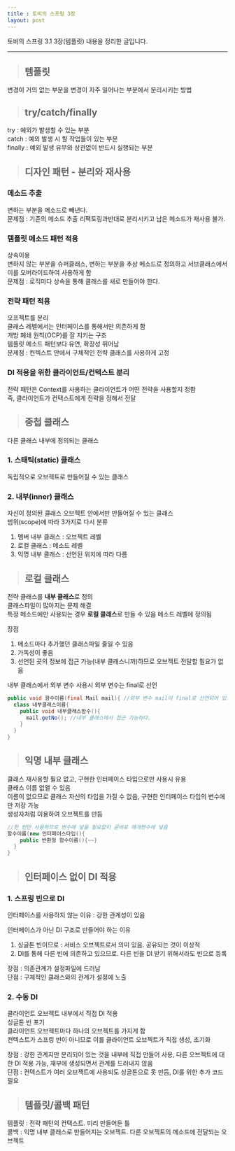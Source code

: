 ```yaml
---
title : 토비의 스프링 3장
layout: post
---
```


토비의 스프링 3.1 3장(템플릿) 내용을 정리한 글입니다.  

---

>## 템플릿

변경이 거의 없는 부분을 변경이 자주 일어나는 부분에서 분리시키는 방법  

>## try/catch/finally

try : 예외가 발생할 수 있는 부분  
catch : 예외 발생 시 할 작업들이 있는 부분  
finally : 예외 발생 유무와 상관없이 반드시 실행되는 부분  

>## 디자인 패턴 - 분리와 재사용

### **메소드 추출**
변하는 부분을 메소드로 빼낸다.  
문제점 : 기존의 메소드 추출 리팩토링과반대로 분리시키고 남은 메소드가 재사용 불가.

### **템플릿 메소드 패턴 적용**
상속이용  
변하지 않는 부분을 슈퍼클래스, 변하는 부분을 추상 메소드로 정의하고 서브클래스에서 이를 오버라이드하여 사용하게 함  
문제점 : 로직마다 상속을 통해 클래스를 새로 만들어야 한다.  

### **전략 패턴 적용**
오프젝트를 분리  
클래스 레벨에서는 인터페이스를 통해서만 의존하게 함  
개방 폐쇄 원칙(OCP)를 잘 지키는 구조  
템플릿 메소드 패턴보다 유연, 확장성 뛰어남  
문제점 : 컨텍스트 안에서 구체적인 전략 클래스를 사용하게 고정  

### **DI 적용을 위한 클라이언트/컨텍스트 분리**
전략 패턴은 Context를 사용하는 클라이언트가 어떤 전략을 사용할지 정함  
즉, 클라이언트가 컨텍스트에게 전략을 정해서 전달  

>## 중첩 클래스

다른 클래스 내부에 정의되는 클래스
### 1. 스태틱(static) 클래스
독립적으로 오브젝트로 만들어질 수 있는 클래스
### 2. 내부(inner) 클래스
자신이 정의된 클래스 오브젝트 안에서만 만들어질 수 있는 클래스  
범위(scope)에 따라 3가지로 다시 분류
1. 멤버 내부 클래스 : 오브젝트 레벨
2. 로컬 클래스 : 메소드 레벨
3. 익명 내부 클래스 : 선언된 위치에 따라 다름

>## 로컬 클래스

전략 클래스를 **내부 클래스**로 정의  
클래스파일이 많아지는 문제 해결  
특정 메소드에만 사용되는 경우 **로컬 클래스**로 만들 수 있음
메소드 레벨에 정의됨  

장점 
1. 메소드마다 추가했던 클래스파일 줄일 수 있음  
2. 가독성이 좋음  
3. 선언된 곳의 정보에 접근 가능(내부 클래스니까)하므로 오브젝트 전달할 필요가 없음  

내부 클래스에서 외부 변수 사용시 외부 변수는 final로 선언  
```java
public void 함수이름(final Mail mail){ //외부 변수 mail이 final로 선언되어 있으므로
  class 내부클래스이름{
    public void 내부클래스함수(){
      mail.getNo(); //내부 클래스에서 접근 가능하다.
    }
  }
}
```

>## 익명 내부 클래스 

클래스 재사용할 필요 없고, 구현한 인터페이스 타입으로만 사용시 유용  
클래스 이름 없앨 수 있음  
이름이 없으므로 클래스 자신의 타입을 가질 수 없음, 구현한 인터페이스 타입의 변수에만 저장 가능  
생성자처럼 이용하여 오브젝트를 만듬  
```java
//한 번만 사용하므로 변수에 넣을 필요없이 곧바로 매개변수에 넣음
함수이름(new 인터페이스타입(){
    public 반환형 함수이름(){~~}
  }
}
```

>## 인터페이스 없이 DI 적용

### 1. 스프링 빈으로 DI
인터페이스를 사용하지 않는 이유 :  강한 관계성이 있음  

인터페이스가 아닌 DI 구조로 만들어야 하는 이유  
1. 싱글톤 빈이므로 : 서비스 오브젝트로서 의미 있음. 공유되는 것이 이상적  
2. DI를 통해 다른 빈에 의존하고 있으므로. 다른 빈을 DI 받기 위해서라도 빈으로 등록  

장점 : 의존관계가 설정파일에 드러남  
단점 : 구체적인 클래스와의 관계가 설정에 노출  

### 2. 수동 DI
클라이언트 오브젝트 내부에서 직접 DI 적용  
싱글톤 빈 포기  
클라이언트 오브젝트마다 하나의 오브젝트를 가지게 함  
컨텍스트가 스프링 빈이 아니므로 이를 클라이언트 오브젝트가 직접 생성, 초기화  

장점 : 강한 관계지만 분리되어 있는 것을 내부에 직접 만들어 사용, 다른 오브젝트에 대한 DI 적용 가능, 재부에 생성되면서 관계를 드러내지 않음  
단점 : 컨텍스트가 여러 오브젝트에 사용되도 싱글톤으로 못 만듬, DI를 위한 추가 코드 필요  

>## 템플릿/콜백 패턴

템플릿 : 전략 패턴의 컨택스트. 미리 만들어둔 틀  
콜백 : 익명 내부 클래스로 만들어지는 오브젝트. 다른 오브젝트의 메소드에 전달되는 오브젝트  